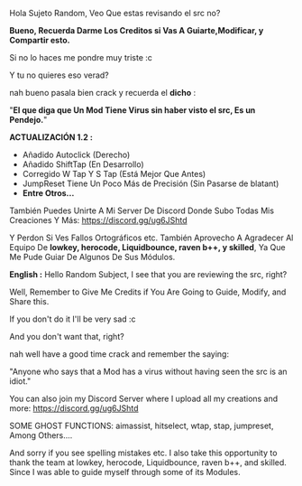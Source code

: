 Hola Sujeto Random, Veo Que estas revisando el src no?

**Bueno, Recuerda Darme Los Creditos si Vas A Guiarte,Modificar, y Compartir esto.**

Si no lo haces me pondre muy triste :c

Y tu no quieres eso verad?

nah bueno pasala bien crack y recuerda el **dicho** :

"**El que diga que Un Mod Tiene Virus sin haber visto el src, Es un Pendejo.**"

**ACTUALIZACIÓN 1.2 :**
- Añadido Autoclick (Derecho)
- Añadido ShiftTap (En Desarrollo)
- Corregido W Tap Y S Tap (Está Mejor Que Antes)
- JumpReset Tiene Un Poco Más de Precisión (Sin Pasarse de blatant)
- **Entre Otros...**

También Puedes Unirte A Mi Server De Discord Donde Subo Todas Mis Creaciones Y Más:
https://discord.gg/ug6JShtd

Y Perdon Si Ves Fallos Ortográficos etc. También Aprovecho A Agradecer Al Equipo De **lowkey, herocode, Liquidbounce, raven b++, y skilled**, Ya Que Me Pude Guiar De Algunos De Sus Módulos.

**English :**
Hello Random Subject, I see that you are reviewing the src, right?

Well, Remember to Give Me Credits if You Are Going to Guide, Modify, and Share this.

If you don't do it I'll be very sad :c

And you don't want that, right?

nah well have a good time crack and remember the saying:

"Anyone who says that a Mod has a virus without having seen the src is an idiot."

You can also join my Discord Server where I upload all my creations and more: https://discord.gg/ug6JShtd

SOME GHOST FUNCTIONS: aimassist, hitselect, wtap, stap, jumpreset, Among Others....

And sorry if you see spelling mistakes etc. I also take this opportunity to thank the team at lowkey, herocode, Liquidbounce, raven b++, and skilled. Since I was able to guide myself through some of its Modules.
